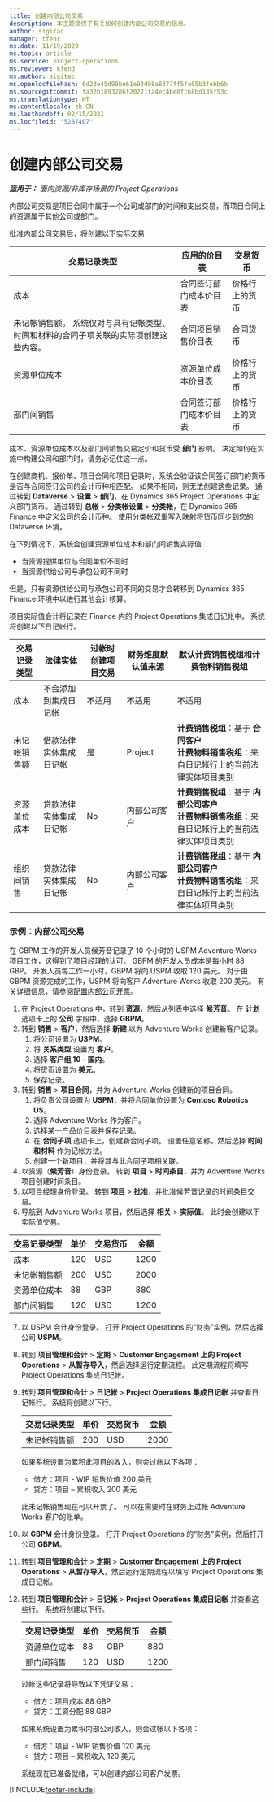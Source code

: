 ```yaml
---
title: 创建内部公司交易
description: 本主题提供了有关如何创建内部公司交易的信息。
author: sigitac
manager: tfehr
ms.date: 11/19/2020
ms.topic: article
ms.service: project-operations
ms.reviewer: kfend
ms.author: sigitac
ms.openlocfilehash: 6d23e45d99be61e93d98a8377ff5fa05b3febb6b
ms.sourcegitcommit: fa32b1893286f20271fa4ec4be8fc68bd135f53c
ms.translationtype: HT
ms.contentlocale: zh-CN
ms.lasthandoff: 02/15/2021
ms.locfileid: "5287407"
---
```

# <a name="create-intercompany-transactions"></a>创建内部公司交易

_**适用于：** 面向资源/非库存场景的 Project Operations_

内部公司交易是项目合同中属于一个公司或部门的时间和支出交易，而项目合同上的资源属于其他公司或部门。

批准内部公司交易后，将创建以下实际交易

| **交易记录类型** | **应用的价目表** | **交易货币** |
| --- | --- | --- |
| 成本 | 合同签订部门成本价目表 | 价格行上的货币 |
| 未记帐销售额。 系统仅对与具有记帐类型、时间和材料的合同子项关联的实际项创建这些内容。 | 合同项目销售价目表 | 合同货币 |
| 资源单位成本 | 资源单位成本价目表 | 价格行上的货币 |
| 部门间销售 | 合同签订部门成本价目表 | 价格行上的货币 |

成本、资源单位成本以及部门间销售交易定价和货币受 **部门** 影响。 决定如何在实施中构建公司和部门时，请务必记住这一点。

在创建商机、报价单、项目合同和项目记录时，系统会验证该合同签订部门的货币是否与合同签订公司的会计币种相匹配。 如果不相同，则无法创建这些记录。 通过转到 **Dataverse** > **设置** > **部门**，在 Dynamics 365 Project Operations 中定义部门货币。 通过转到 **总帐** > **分类帐设置** > **分类帐**，在 Dynamics 365 Finance 中定义公司的会计币种。 使用分类帐双重写入映射将货币同步到您的 Dataverse 环境。

在下列情况下，系统会创建资源单位成本和部门间销售实际值：

  - 当资源提供单位与合同单位不同时
  - 当资源供给公司与承包公司不同时

但是，只有资源供给公司与承包公司不同的交易才会转移到 Dynamics 365 Finance 环境中以进行其他会计核算。

项目实际值会计将记录在 Finance 内的 Project Operations 集成日记帐中。 系统将创建以下日记帐行。

| **交易记录类型** | **法律实体** | **过帐时创建项目交易** | **财务维度默认值来源** | **默认计费销售税组和计费物料销售税组** |
| --- | --- | --- | --- | --- |
| 成本 | 不会添加到集成日记帐 | 不适用 | 不适用 | 不适用 |
| 未记帐销售额 | 借款法律实体集成日记帐 | 是 | Project | **计费销售税组**：基于 **合同客户** <br/> **计费物料销售税组**：来自日记帐行上的当前法律实体项目类别 |
| 资源单位成本 | 贷款法律实体集成日记帐 | No | 内部公司客户 | **计费销售税组**：基于 **内部公司客户** <br/> **计费物料销售税组**：来自日记帐行上的当前法律实体项目类别 |
| 组织间销售 | 贷款法律实体集成日记帐 | No | 内部公司客户 | **计费销售税组**：基于 **内部公司客户** <br/> **计费物料销售税组**：来自日记帐行上的当前法律实体项目类别 |

### <a name="example-intercompany-transactions"></a>示例：内部公司交易

在 GBPM 工作的开发人员候芳音记录了 10 个小时的 USPM Adventure Works 项目工作，这得到了项目经理的认可。 GBPM 的开发人员成本是每小时 88 GBP。 开发人员每工作一小时，GBPM 将向 USPM 收取 120 美元。 对于由 GBPM 资源完成的工作，USPM 将向客户 Adventure Works 收取 200 美元。 有关详细信息，请参阅[配置内部公司开票](configure-intercompany-invoicing.md)。

1. 在 Project Operations 中，转到 **资源**，然后从列表中选择 **候芳音**。 在 **计划** 选项卡上的 **公司** 字段中，选择 **GBPM**。
2. 转到 **销售** > **客户**，然后选择 **新建** 以为 Adventure Works 创建新客户记录。
    1. 将公司设置为 **USPM**。
    2. 将 **关系类型** 设置为 **客户**。
    3. 选择 **客户组 10 – 国内**。
    4. 将货币设置为 **美元**。
    5. 保存记录。
3. 转到 **销售** > **项目合同**，并为 Adventure Works 创建新的项目合同。
    1. 将负责公司设置为 **USPM**，并将合同单位设置为 **Contoso Robotics US**。
    2. 选择 Adventure Works 作为客户。
    3. 选择某一产品价目表并保存记录。
    4. 在 **合同子项** 选项卡上，创建新合同子项。 设置任意名称，然后选择 **时间和材料** 作为记帐方法。
    5. 创建一个新项目，并将其与此合同子项相关联。
4. 以资源（**候芳音**）身份登录。 转到 **项目** > **时间条目**，并为 Adventure Works 项目创建时间条目。
5. 以项目经理身份登录。 转到 **项目** > **批准**，并批准候芳音记录的时间条目交易。
6. 导航到 Adventure Works 项目，然后选择 **相关** > **实际值**。 此时会创建以下实际值交易。

| **交易记录类型** | **单价** | **交易货币** | **金额** |
| --- | --- | --- | --- |
| 成本 | 120 | USD | 1200 |
| 未记帐销售额 | 200 | USD | 2000 |
| 资源单位成本 | 88 | GBP | 880 |
| 部门间销售 | 120 | USD | 1200 |

7. 以 USPM 会计身份登录。 打开 Project Operations 的“财务”实例，然后选择公司 **USPM**。 
8. 转到 **项目管理和会计** > **定期** > **Customer Engagement 上的 Project Operations** > **从暂存导入**，然后选择运行定期流程。 此定期流程将填写 Project Operations 集成日记帐。
9. 转到 **项目管理和会计** > **日记帐** > **Project Operations 集成日记帐** 并查看日记帐行。 系统将创建以下行。

    | **交易记录类型** | **单价** | **交易货币** | **金额** |
    | --- | --- | --- | --- |
    | 未记帐销售额 | 200 | USD | 2000 |

    如果系统设置为累积此项目的收入，则会过帐以下各项：

    - 借方：项目 - WIP 销售价值 200 美元
    - 贷方：项目 – 累积收入 200 美元

    此未记帐销售现在可以开票了。 可以在需要时在财务上过帐 Adventure Works 客户的账单。

10. 以 **GBPM** 会计身份登录。 打开 Project Operations 的“财务”实例，然后打开公司 **GBPM**。 
11. 转到 **项目管理和会计** > **定期** > **Customer Engagement 上的 Project Operations** > **从暂存导入**，然后运行定期流程以填写 Project Operations 集成日记帐。
12. 转到 **项目管理和会计** > **日记帐** > **Project Operations 集成日记帐** 并查看这些行。 系统将创建以下行。

    | **交易记录类型** | **单价** | **交易货币** | **金额** |
    | --- | --- | --- | --- |
    | 资源单位成本 | 88 | GBP | 880 |
    | 部门间销售 | 120 | USD | 1200 |

    过帐这些记录将导致以下凭证交易：

    - 借方：项目成本 88 GBP
    - 贷方：工资分配 88 GBP

    如果系统设置为累积内部公司收入，则会过帐以下各项：

    - 借方：项目 - WIP 销售价值 120 美元
    - 贷方：项目 – 累积收入 120 美元

    系统现在已准备就绪，可以创建内部公司客户发票。


[!INCLUDE[footer-include](../includes/footer-banner.md)]